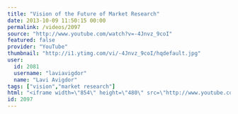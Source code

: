 ```yaml
---
title: "Vision of the Future of Market Research"
date: 2013-10-09 11:50:15 00:00
permalink: /videos/2097
source: "http://www.youtube.com/watch?v=-4Jnvz_9coI"
featured: false
provider: "YouTube"
thumbnail: "http://i1.ytimg.com/vi/-4Jnvz_9coI/hqdefault.jpg"
user:
  id: 2081
  username: "laviavigdor"
  name: "Lavi Avigdor"
tags: ["vision","market research"]
html: "<iframe width=\"854\" height=\"480\" src=\"http://www.youtube.com/embed/-4Jnvz_9coI?wmode=transparent&feature=oembed\" frameborder=\"0\" allowfullscreen></iframe>"
id: 2097
---
```


